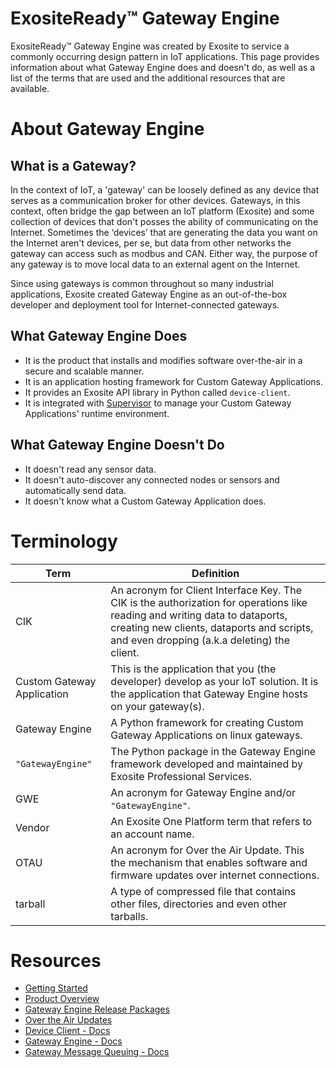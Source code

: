 # ExositeReady™ Gateway Engine

ExositeReady™ Gateway Engine was created by Exosite to service a commonly occurring
design pattern in IoT applications. This page provides information about
what Gateway Engine does and doesn't do, as well as a list of the terms 
that are used and the additional resources that are available. 

# About Gateway Engine 

## What is a Gateway?

In the context of IoT, a 'gateway' can be loosely defined as any device
that serves as a communication broker for other devices. Gateways, in
this context, often bridge the gap between an IoT platform (Exosite) and
some collection of devices that don't posses the ability of
communicating on the Internet. Sometimes the ‘devices’ that are
generating the data you want on the Internet aren't devices, per se, but
data from other networks the gateway can access such as modbus and CAN.
Either way, the purpose of any gateway is to move local data to an
external agent on the Internet.

Since using gateways is common throughout so many industrial
applications, Exosite created Gateway Engine as an out-of-the-box developer 
and deployment tool for Internet-connected gateways.

## What Gateway Engine Does

* It is the product that installs and modifies software over-the-air
    in a secure and scalable manner.
* It is an application hosting framework for Custom
    Gateway Applications.
* It provides an Exosite API library in Python called `device-client`.
* It is integrated with [Supervisor](http://supervisord.org) to manage
    your Custom Gateway Applications' runtime environment.

## What Gateway Engine Doesn't Do

* It doesn't read any sensor data.
* It doesn't auto-discover any connected nodes or sensors and
    automatically send data.
* It doesn't know what a Custom Gateway Application does.

# Terminology


| Term          | Definition    |
| ------------- | ------------- |
| CIK           | An acronym for Client Interface Key. The CIK is the authorization for operations like reading and writing data to dataports, creating new clients, dataports and scripts, and even dropping (a.k.a deleting) the client.  |
| Custom Gateway Application  | This is the application that you (the developer) develop as your IoT solution. It is the application that Gateway Engine hosts on your gateway(s).  |
| Gateway Engine | A Python framework for creating Custom Gateway Applications on linux gateways. |
| `"GatewayEngine"` | The Python package in the Gateway Engine framework developed and maintained by Exosite Professional Services.|
| GWE | An acronym for Gateway Engine and/or `"GatewayEngine"`. |
| Vendor | An Exosite One Platform term that refers to an account name. |
| OTAU | An acronym for Over the Air Update. This the mechanism that enables software and firmware updates over internet connections. |
| tarball | A type of compressed file that contains other files, directories and even other tarballs.|

# Resources

* [Getting Started](/gwe/getting_started/)
* [Product Overview](/gwe/product_overview/) 
* [Gateway Engine Release Packages](/gwe/release_packages/)
* [Over the Air Updates](/gwe/otau/)
* [Device Client - Docs](/gwe/device-client/)
* [Gateway Engine - Docs](/gwe/gateway-engine/)
* [Gateway Message Queuing - Docs](/gwe/gmq/)
